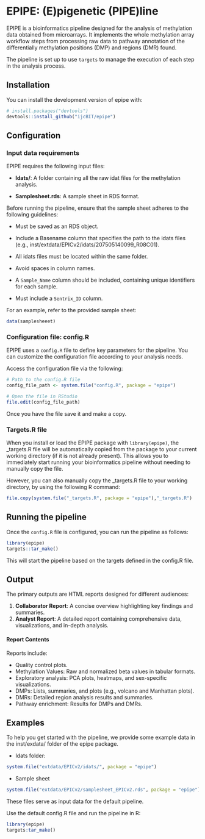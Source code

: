 # EPIPE: (E)pigenetic (PIPE)line

EPIPE is a bioinformatics pipeline designed for the analysis of methylation data obtained from microarrays. It implements the whole methylation array workflow steps from processing raw data to pathway annotation of the differentially methylation positions (DMP) and regions (DMR) found.

The pipeline is set up to use `targets` to manage the execution of each step in the analysis process.

## Installation

You can install the development version of epipe with:

``` r
# install.packages("devtools")
devtools::install_github("ijcBIT/epipe")
```

## Configuration

### Input data requirements

EPIPE requires the following input files:

-   **Idats/**: A folder containing all the raw idat files for the methylation analysis.

-   **Samplesheet.rds**: A sample sheet in RDS format.

Before running the pipeline, ensure that the sample sheet adheres to the following guidelines:

-   Must be saved as an RDS object.

-   Include a Basename column that specifies the path to the idats files (e.g., inst/extdata/EPICv2/idats/207505140099_R08C01).

-   All idats files must be located within the same folder.

-   Avoid spaces in column names.

-   A `Sample_Name` column should be included, containing unique identifiers for each sample.

-   Must include a `Sentrix_ID` column.

For an example, refer to the provided sample sheet:

``` r
data(samplesheeet)
```

### Configuration file: config.R

EPIPE uses a `config.R` file to define key parameters for the pipeline. You can customize the configuration file according to your analysis needs.

Access the configuration file via the following:

``` r
# Path to the config.R file
config_file_path <- system.file("config.R", package = "epipe")

# Open the file in RStudio
file.edit(config_file_path)
```
Once you have the file save it and make a copy.


### Targets.R file

When you install or load the EPIPE package with `library(epipe)`, the \_targets.R file will be automatically copied from the package to your current working directory (if it is not already present). This allows you to immediately start running your bioinformatics pipeline without needing to manually copy the file.

However, you can also manually copy the \_targets.R file to your working directory, by using the following R command:

``` r
file.copy(system.file("_targets.R", package = "epipe"),"_targets.R")
```

## Running the pipeline

Once the `config.R` file is configured, you can run the pipeline as follows:

``` r
library(epipe)
targets::tar_make()
```

This will start the pipeline based on the targets defined in the config.R file.

## Output

The primary outputs are HTML reports designed for different audiences:

1.  **Collaborator Report**: A concise overview highlighting key findings and summaries.
2.  **Analyst Report**: A detailed report containing comprehensive data, visualizations, and in-depth analysis.

#### Report Contents

Reports include:

-   Quality control plots.
-   Methylation Values: Raw and normalized beta values in tabular formats.
-   Exploratory analysis: PCA plots, heatmaps, and sex-specific visualizations.
-   DMPs: Lists, summaries, and plots (e.g., volcano and Manhattan plots).
-   DMRs: Detailed region analysis results and summaries.
-   Pathway enrichment: Results for DMPs and DMRs.


## Examples

To help you get started with the pipeline, we provide some example data in the inst/exdata/ folder of the epipe package.

-   Idats folder:

``` r
system.file("extdata/EPICv2/idats/", package = "epipe")
```

-   Sample sheet

``` r
system.file("extdata/EPICv2/samplesheet_EPICv2.rds", package = "epipe")
```

These files serve as input data for the default pipeline.

Use the default config.R file and run the pipeline in R:

``` r
library(epipe)
targets:tar_make()
```

